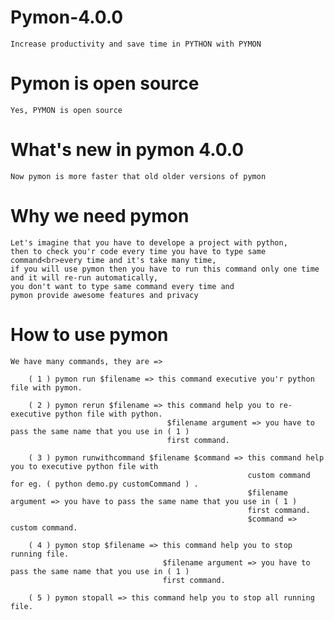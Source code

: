 # Pymon-4.0.0

    Increase productivity and save time in PYTHON with PYMON
    
# Pymon is open source

    Yes, PYMON is open source 
    
# What's new in pymon 4.0.0

    Now pymon is more faster that old older versions of pymon
    
# Why we need pymon

    Let's imagine that you have to develope a project with python, 
    then to check you'r code every time you have to type same command<br>every time and it's take many time, 
    if you will use pymon then you have to run this command only one time and it will re-run automatically,
    you don't want to type same command every time and
    pymon provide awesome features and privacy
    
# How to use pymon
    
    We have many commands, they are =>
        
        ( 1 ) pymon run $filename => this command executive you'r python file with pymon.
        
        ( 2 ) pymon rerun $filename => this command help you to re-executive python file with python.
                                       $filename argument => you have to pass the same name that you use in ( 1 )
                                       first command.
        
        ( 3 ) pymon runwithcommand $filename $command => this command help you to executive python file with
                                                         custom command for eg. ( python demo.py customCommand ) .
                                                         $filename argument => you have to pass the same name that you use in ( 1 )
                                                         first command.
                                                         $command => custom command.
                                                         
        ( 4 ) pymon stop $filename => this command help you to stop running file.
                                      $filename argument => you have to pass the same name that you use in ( 1 )
                                      first command.
        
        ( 5 ) pymon stopall => this command help you to stop all running file.
        
        
        
